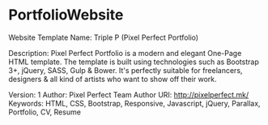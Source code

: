 # PortfolioWebsite
Website Template Name: Triple P (Pixel Perfect Portfolio)

Description: Pixel Perfect Portfolio is a modern and elegant One-Page HTML template. The template is built using technologies such as Bootstrap 3+, jQuery, SASS, Gulp &amp; Bower. It's perfectly suitable for freelancers, designers &amp; all kind of artists who want to show off their work.  

Version: 1
Author: Pixel Perfect Team
Author URI: http://pixelperfect.mk/
Keywords: HTML, CSS, Bootstrap, Responsive, Javascript, jQuery, Parallax, Portfolio, CV, Resume
